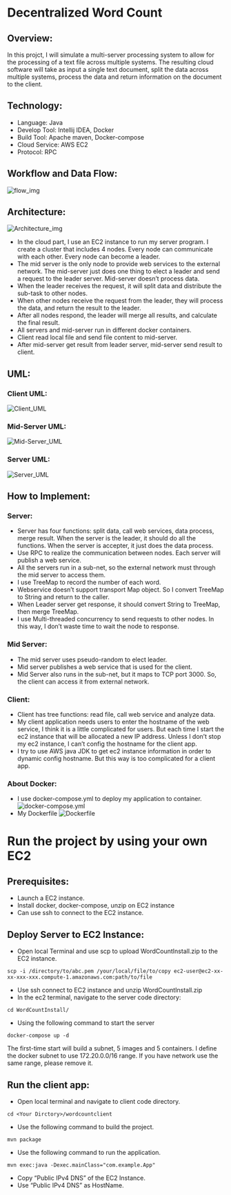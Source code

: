 # Decentralized Word Count
## Overview:

In this projct, I will simulate a multi-server processing system to allow for the processing of a text file across multiple systems. The resulting cloud software will take as input a single text document, split the data across multiple systems, process the data and return information on the document to the client.

## Technology:
- Language: Java
- Develop Tool: Intellij IDEA, Docker
- Build Tool: Apache maven, Docker-compose
- Cloud Service: AWS EC2
- Protocol: RPC 

## Workflow and Data Flow:
![flow_img](./image/flow.jpg)

## Architecture:
![Architecture_img](./image/Architecture.jpg)
- In the cloud part, I use an EC2 instance to run my server program. I create a cluster that includes 4 nodes. Every node can communicate with each other. Every node can become a leader.
- The mid server is the only node to provide web services to the external network. The mid-server just does one thing to elect a leader and send a request to the leader server. Mid-server doesn’t process data.
- When the leader receives the request, it will split data and distribute the sub-task to other nodes. 
- When other nodes receive the request from the leader, they will process the data, and return the result to the leader.
- After all nodes respond, the leader will merge all results, and calculate the final result.
- All servers and mid-server run in different docker containers.
- Client read local file and send file content to mid-server. 
- After mid-server get result from leader server, mid-server send result to client.

## UML:

### Client UML:
![Client_UML](./image/client_uml.jpg)

### Mid-Server UML:
![Mid-Server_UML](./image/mid_uml.jpg)

### Server UML:
![Server_UML](./image/server_uml.jpg)

## How to Implement:
### Server:
- Server has four functions: split data, call web services, data process, merge result. When the server is the leader, it should do all the functions. When the server is accepter, it just does the data process.
- Use RPC to realize the communication between nodes. Each server will publish a web service. 
- All the servers run in a sub-net, so the external network must through the mid server to access them.
- I use TreeMap to record the number of each word.
- Webservice doesn’t support transport Map object. So I convert TreeMap to String and return to the caller.
- When Leader server get response, it should convert String to TreeMap, then merge TreeMap.
- I use Multi-threaded concurrency to send requests to other nodes. In this way, I don’t waste time to wait the node to response.

### Mid Server:
- The mid server uses pseudo-random to elect leader.
- Mid server publishes a web service that is used for the client.
- Mid Server also runs in the sub-net, but it maps to TCP port 3000. So, the client can access it from external network.
  
### Client:
- Client has tree functions: read file, call web service and analyze data.
- My client application needs users to enter the hostname of the web service, I think it is a little complicated for users. But each time I start the ec2 instance that will be allocated a new IP address. Unless I don’t stop my ec2 instance, I can’t config the hostname for the client app.
- I try to use AWS java JDK to get ec2 instance information in order to dynamic config hostname. But this way is too complicated for a client app.

### About Docker:
- I use docker-compose.yml to deploy my application to container.
![docker-compose.yml](./image/docker_compose.jpg)
- My Dockerfile
![Dockerfile](./image/dockerfile.jpg)

# Run the project by using your own EC2

## Prerequisites:
- Launch a EC2 instance.
- Install docker, docker-compose, unzip on EC2 instance
- Can use ssh to connect to the EC2 instance.

## Deploy Server to EC2 Instance:
- Open local Terminal and use scp to upload WordCountInstall.zip to the EC2 instance.
```
scp -i /directory/to/abc.pem /your/local/file/to/copy ec2-user@ec2-xx-xx-xxx-xxx.compute-1.amazonaws.com:path/to/file
```
- Use ssh connect to EC2 instance and unzip WordCountInstall.zip
- In the ec2 terminal, navigate to the server code directory:
```
cd WordCountInstall/
```
- Using the following command to start the server
```
docker-compose up -d
```
The first-time start will build a subnet, 5 images and 5 containers. 
I define the docker subnet to use 172.20.0.0/16 range. If you have network use the same range, please remove it.

## Run the client app:
- Open local terminal and navigate to client code directory.
```
cd <Your Dirctory>/wordcountclient
```
- Use the following command to build the project.
```
mvn package
```
- Use the following command to run the application.
```
mvn exec:java -Dexec.mainClass="com.example.App"
```
- Copy “Public IPv4 DNS” of the EC2 Instance.
- Use “Public IPv4 DNS” as HostName.








